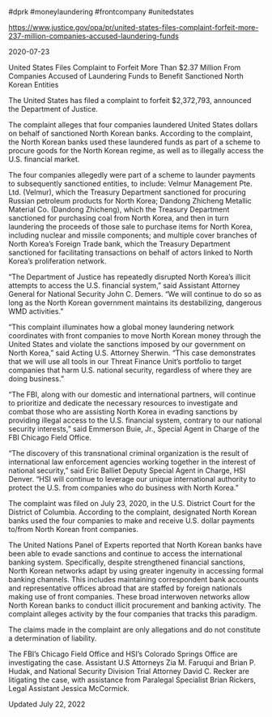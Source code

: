 #dprk 
#moneylaundering 
#frontcompany 
#unitedstates 

https://www.justice.gov/opa/pr/united-states-files-complaint-forfeit-more-237-million-companies-accused-laundering-funds

2020-07-23

United States Files Complaint to Forfeit More Than $2.37 Million From Companies Accused of Laundering Funds to Benefit Sanctioned North Korean Entities

The United States has filed a complaint to forfeit $2,372,793, announced the Department of Justice.

The complaint alleges that four companies laundered United States dollars on behalf of sanctioned North Korean banks.  According to the complaint, the North Korean banks used these laundered funds as part of a scheme to procure goods for the North Korean regime, as well as to illegally access the U.S. financial market. 

The four companies allegedly were part of a scheme to launder payments to subsequently sanctioned entities, to include: Velmur Management Pte. Ltd. (Velmur), which the Treasury Department sanctioned for procuring Russian petroleum products for North Korea; Dandong Zhicheng Metallic Material Co. (Dandong Zhicheng), which the Treasury Department sanctioned for purchasing coal from North Korea, and then in turn laundering the proceeds of those sale to purchase items for North Korea, including nuclear and missile components; and multiple cover branches of North Korea’s Foreign Trade bank, which the Treasury Department sanctioned for facilitating transactions on behalf of actors linked to North Korea’s proliferation network.

“The Department of Justice has repeatedly disrupted North Korea’s illicit attempts to access the U.S. financial system,” said Assistant Attorney General for National Security John C. Demers. “We will continue to do so as long as the North Korean government maintains its destabilizing, dangerous WMD activities.”

“This complaint illuminates how a global money laundering network coordinates with front companies to move North Korean money through the United States and violate the sanctions imposed by our government on North Korea,” said Acting U.S. Attorney Sherwin. “This case demonstrates that we will use all tools in our Threat Finance Unit’s portfolio to target companies that harm U.S. national security, regardless of where they are doing business.”

“The FBI, along with our domestic and international partners, will continue to prioritize and dedicate the necessary resources to investigate and combat those who are assisting North Korea in evading sanctions by providing illegal access to the U.S. financial system, contrary to our national security interests,” said Emmerson Buie, Jr., Special Agent in Charge of the FBI Chicago Field Office.

“The discovery of this transnational criminal organization is the result of international law enforcement agencies working together in the interest of national security,” said Eric Balliet Deputy Special Agent in Charge, HSI Denver. “HSI will continue to leverage our unique international authority to protect the U.S. from companies who do business with North Korea.”

The complaint was filed on July 23, 2020, in the U.S. District Court for the District of Columbia.  According to the complaint, designated North Korean banks used the four companies to make and receive U.S. dollar payments to/from North Korean front companies. 

The United Nations Panel of Experts reported that North Korean banks have been able to evade sanctions and continue to access the international banking system.  Specifically, despite strengthened financial sanctions, North Korean networks adapt by using greater ingenuity in accessing formal banking channels.  This includes maintaining correspondent bank accounts and representative offices abroad that are staffed by foreign nationals making use of front companies.  These broad interwoven networks allow North Korean banks to conduct illicit procurement and banking activity.  The complaint alleges activity by the four companies that tracks this paradigm.

The claims made in the complaint are only allegations and do not constitute a determination of liability.

The FBI’s Chicago Field Office and HSI’s Colorado Springs Office are investigating the case. Assistant U.S Attorneys Zia M. Faruqui and Brian P. Hudak, and National Security Division Trial Attorney David C. Recker are litigating the case, with assistance from Paralegal Specialist Brian Rickers, Legal Assistant Jessica McCormick.

Updated July 22, 2022